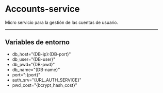 # Accounts-service
Micro servicio para la gestión de las cuentas de usuario.

---
## Variables de entorno
* db_host="{DB-ip}:{DB-port}"
* db_user="{DB-user}"
* db_pwd="{DB-pwd}"
* db_name="{DB-name}"
* port=":{port}"
* auth_srv="{URL_AUTH_SERVICE}"
* pwd_cost="{bcrypt_hash_cost}"